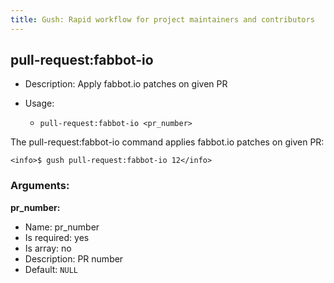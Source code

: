 ```yaml
---
title: Gush: Rapid workflow for project maintainers and contributors
---
```

pull-request:fabbot-io
----------------------

* Description: Apply fabbot.io patches on given PR
* Usage:

  * `pull-request:fabbot-io <pr_number>`

The <info>pull-request:fabbot-io</info> command applies fabbot.io patches on given PR:

    <info>$ gush pull-request:fabbot-io 12</info>


### Arguments:

**pr_number:**

* Name: pr_number
* Is required: yes
* Is array: no
* Description: PR number
* Default: `NULL`
